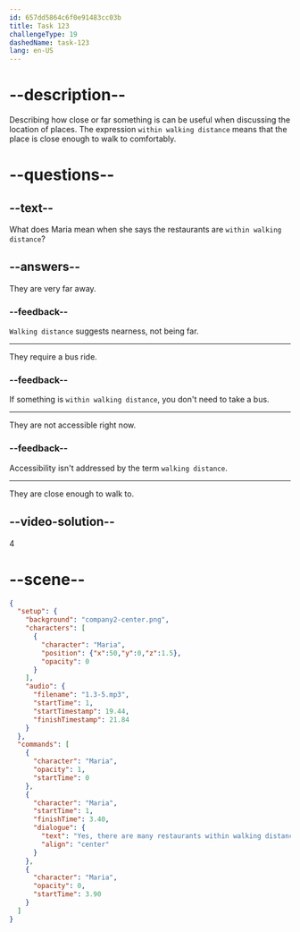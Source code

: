 ```yaml
---
id: 657dd5864c6f0e91483cc03b
title: Task 123
challengeType: 19
dashedName: task-123
lang: en-US
---
```


<!-- (audio) Maria: Yes, there are many restaurants within walking distance. -->

# --description--

Describing how close or far something is can be useful when discussing the location of places. The expression `within walking distance` means that the place is close enough to walk to comfortably.

# --questions--

## --text--

What does Maria mean when she says the restaurants are `within walking distance`?

## --answers--

They are very far away.

### --feedback--

`Walking distance` suggests nearness, not being far.

---

They require a bus ride.

### --feedback--

If something is `within walking distance`, you don't need to take a bus.

---

They are not accessible right now.

### --feedback--

Accessibility isn't addressed by the term `walking distance`.

---

They are close enough to walk to.

## --video-solution--

4

# --scene--

```json
{
  "setup": {
    "background": "company2-center.png",
    "characters": [
      {
        "character": "Maria",
        "position": {"x":50,"y":0,"z":1.5},
        "opacity": 0
      }
    ],
    "audio": {
      "filename": "1.3-5.mp3",
      "startTime": 1,
      "startTimestamp": 19.44,
      "finishTimestamp": 21.84
    }
  },
  "commands": [
    {
      "character": "Maria",
      "opacity": 1,
      "startTime": 0
    },
    {
      "character": "Maria",
      "startTime": 1,
      "finishTime": 3.40,
      "dialogue": {
        "text": "Yes, there are many restaurants within walking distance.",
        "align": "center"
      }
    },
    {
      "character": "Maria",
      "opacity": 0,
      "startTime": 3.90
    }
  ]
}
```
